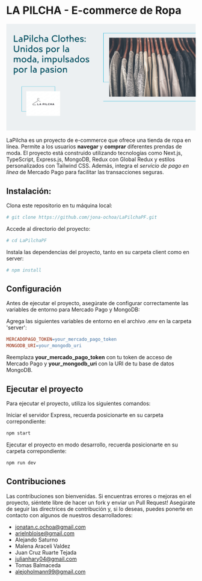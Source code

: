 # LA PILCHA - E-commerce de Ropa

![LaPilcha Logo](./client//public//Banner.jpeg)

LaPilcha es un proyecto de e-commerce que ofrece una tienda de ropa en línea. Permite a los usuarios **navegar** y **comprar** diferentes prendas de moda. El proyecto está construido utilizando tecnologías como Next.js, TypeScript, Express.js, MongoDB, Redux con Global Redux y estilos personalizados con Tailwind CSS. Además, integra el _servicio de pago en línea_ de Mercado Pago para facilitar las transacciones seguras.

## Instalación:

Clona este repositorio en tu máquina local:

```bash
# git clone https://github.com/jona-ochoa/LaPilchaPF.git
```

Accede al directorio del proyecto:

```bash
# cd LaPilchaPF
```

Instala las dependencias del proyecto, tanto en su carpeta client como en server:

```bash
# npm install
```

## Configuración

Antes de ejecutar el proyecto, asegúrate de configurar correctamente las variables de entorno para Mercado Pago y MongoDB:

Agrega las siguientes variables de entorno en el archivo .env en la carpeta 'server':

```makefile
MERCADOPAGO_TOKEN=your_mercado_pago_token
MONGODB_URI=your_mongodb_uri
```

Reemplaza **your_mercado_pago_token** con tu token de acceso de Mercado Pago y **your_mongodb_uri** con la URI de tu base de datos MongoDB.

## Ejecutar el proyecto

Para ejecutar el proyecto, utiliza los siguientes comandos:

Iniciar el servidor Express, recuerda posicionarte en su carpeta correpondiente:

```bash
npm start
```

Ejecutar el proyecto en modo desarrollo, recuerda posicionarte en su carpeta correpondiente:

```bash
npm run dev
```

## Contribuciones

Las contribuciones son bienvenidas. Si encuentras errores o mejoras en el proyecto, siéntete libre de hacer un fork y enviar un Pull Request! Asegúrate de seguir las directrices de contribución y, si lo deseas, puedes ponerte en contacto con algunos de nuestros desarrolladores:

- jonatan.c.ochoa@gmail.com
- arielnbloise@gmail.com
- Alejando Saturno
- Malena Araceli Valdez
- Juan Cruz Ruarte Tejada
- julianhary04@gmail.com
- Tomas Balmaceda
- alejoholmann99@gmail.com

##
